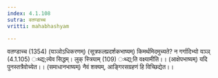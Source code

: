 ```yaml
---
index: 4.1.108
sutra: वतण्डाच्च
vritti: mahabhashyam

---
```

 वतण्डाच्च (1354) (यञ्ञोऽधिकरणम्) (सूत्रफलप्रदर्शकभाष्यम्) किमर्थमिदमुच्यते? न गर्गादिभ्यो यञ्ञ् (4.1.105) ःथ्द्य;त्येव सिद्धम्। लुक् स्त्रियाम् (109) ःथ्द्य;ति वक्ष्यामीति।। (आक्षेपभाष्यम्) यदि पुनस्तत्रैवोच्येत।। (समाधानभाष्यम्) नैवं शक्यम्, आङि्गरसग्रहणं हि विच्छिद्येत।। 